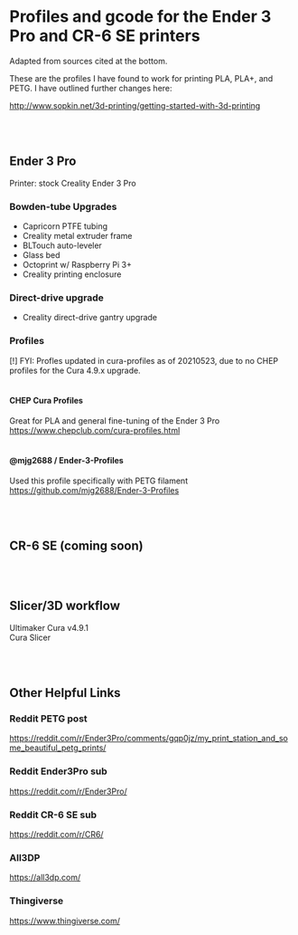 # Profiles and gcode for the Ender 3 Pro and CR-6 SE printers
Adapted from sources cited at the bottom.

These are the profiles I have found to work for printing PLA, PLA+, and PETG. I have outlined further changes here:

http://www.sopkin.net/3d-printing/getting-started-with-3d-printing 

\
&nbsp;


## Ender 3 Pro 

Printer: stock Creality Ender 3 Pro



### Bowden-tube Upgrades
- Capricorn PTFE tubing
- Creality metal extruder frame
- BLTouch auto-leveler
- Glass bed
- Octoprint w/ Raspberry Pi 3+
- Creality printing enclosure

### Direct-drive upgrade
 - Creality direct-drive gantry upgrade


### Profiles
[!] FYI: Profles updated in cura-profiles as of 20210523, due to no CHEP profiles for the Cura 4.9.x upgrade.
\
&nbsp;

#### CHEP Cura Profiles
Great for PLA and general fine-tuning of the Ender 3 Pro  
https://www.chepclub.com/cura-profiles.html
\
&nbsp;

#### @mjg2688 / Ender-3-Profiles
Used this profile specifically with PETG filament  
https://github.com/mjg2688/Ender-3-Profiles

\
&nbsp;

## CR-6 SE (coming soon)

\
&nbsp;

## Slicer/3D workflow
Ultimaker Cura v4.9.1  
Cura Slicer  

\
&nbsp;



## Other Helpful Links

### Reddit PETG post
https://reddit.com/r/Ender3Pro/comments/gqp0jz/my_print_station_and_some_beautiful_petg_prints/

### Reddit Ender3Pro sub
https://reddit.com/r/Ender3Pro/

### Reddit CR-6 SE sub
https://reddit.com/r/CR6/

### All3DP
https://all3dp.com/

### Thingiverse
https://www.thingiverse.com/
